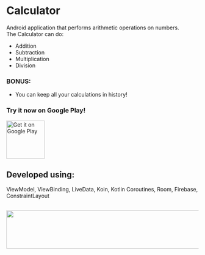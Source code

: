 # Calculator
Android application that performs arithmetic operations on numbers.  
The Calculator can do:
  - Addition
  - Subtraction
  - Multiplication
  - Division
  ### BONUS: 
  - You can keep all your calculations in history!

### Try it now on Google Play!
<a href='https://play.google.com/store/apps/details?id=com.eddysproject.calculator&pcampaignid=pcampaignidMKT-Other-global-all-co-prtnr-py-PartBadge-Mar2515-1'><img alt='Get it on Google Play' src='https://play.google.com/intl/en_us/badges/static/images/badges/en_badge_web_generic.png' height="100"/></a>

## Developed using:
ViewModel, ViewBinding, LiveData, Koin, Kotlin Coroutines, Room, Firebase, ConstraintLayout

## 
<img src="https://lh3.googleusercontent.com/7VcDfmQXvtnp66Kneox1nKkiY9Io-NCd-LLZG9pFfu7YMqhtXeFpE5Gzl1RRmu59cxk" align="center" width="1000" height="100">
